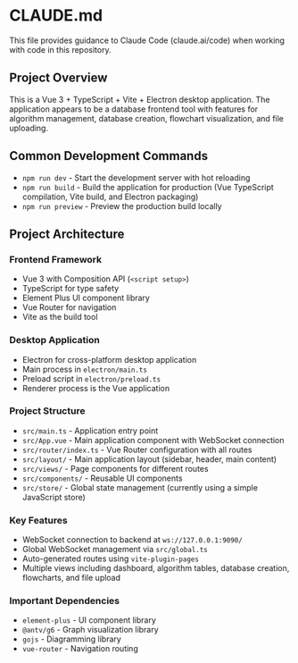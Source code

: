 # CLAUDE.md

This file provides guidance to Claude Code (claude.ai/code) when working with code in this repository.

## Project Overview

This is a Vue 3 + TypeScript + Vite + Electron desktop application. The application appears to be a database frontend tool with features for algorithm management, database creation, flowchart visualization, and file uploading.

## Common Development Commands

- `npm run dev` - Start the development server with hot reloading
- `npm run build` - Build the application for production (Vue TypeScript compilation, Vite build, and Electron packaging)
- `npm run preview` - Preview the production build locally

## Project Architecture

### Frontend Framework
- Vue 3 with Composition API (`<script setup>`)
- TypeScript for type safety
- Element Plus UI component library
- Vue Router for navigation
- Vite as the build tool

### Desktop Application
- Electron for cross-platform desktop application
- Main process in `electron/main.ts`
- Preload script in `electron/preload.ts`
- Renderer process is the Vue application

### Project Structure
- `src/main.ts` - Application entry point
- `src/App.vue` - Main application component with WebSocket connection
- `src/router/index.ts` - Vue Router configuration with all routes
- `src/layout/` - Main application layout (sidebar, header, main content)
- `src/views/` - Page components for different routes
- `src/components/` - Reusable UI components
- `src/store/` - Global state management (currently using a simple JavaScript store)

### Key Features
- WebSocket connection to backend at `ws://127.0.0.1:9090/`
- Global WebSocket management via `src/global.ts`
- Auto-generated routes using `vite-plugin-pages`
- Multiple views including dashboard, algorithm tables, database creation, flowcharts, and file upload

### Important Dependencies
- `element-plus` - UI component library
- `@antv/g6` - Graph visualization library
- `gojs` - Diagramming library
- `vue-router` - Navigation routing